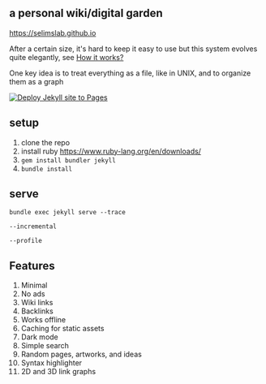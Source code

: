 ##  a personal wiki/digital garden

<https://selimslab.github.io>

After a certain size, it's hard to keep it easy to use but this system evolves quite elegantly, see [How it works?](https://selimslab.github.io/project-delta)

One key idea is to treat everything as a file, like in UNIX, and to organize them as a graph 

[![Deploy Jekyll site to Pages](https://github.com/selimslab/selimslab.github.io/actions/workflows/pages.yml/badge.svg)](https://github.com/selimslab/selimslab.github.io/actions/workflows/pages.yml)

## setup

1. clone the repo
3. install ruby <https://www.ruby-lang.org/en/downloads/>
4. `gem install bundler jekyll`
5. `bundle install`

## serve
```
bundle exec jekyll serve --trace
```

`--incremental`

`--profile` 

## Features 
1. Minimal
2. No ads
3. Wiki links
4. Backlinks
5. Works offline
6. Caching for static assets
7. Dark mode
8. Simple search
9. Random pages, artworks, and ideas
10. Syntax highlighter
11. 2D and 3D link graphs


